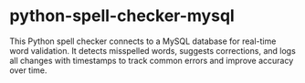 # python-spell-checker-mysql
This Python spell checker connects to a MySQL database for real-time word validation. It detects misspelled words, suggests corrections, and logs all changes with timestamps to track common errors and improve accuracy over time.
